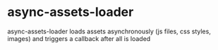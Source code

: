 # async-assets-loader
async-assets-loader loads assets asynchronously (js files, css styles, images) and triggers a callback after all is loaded
